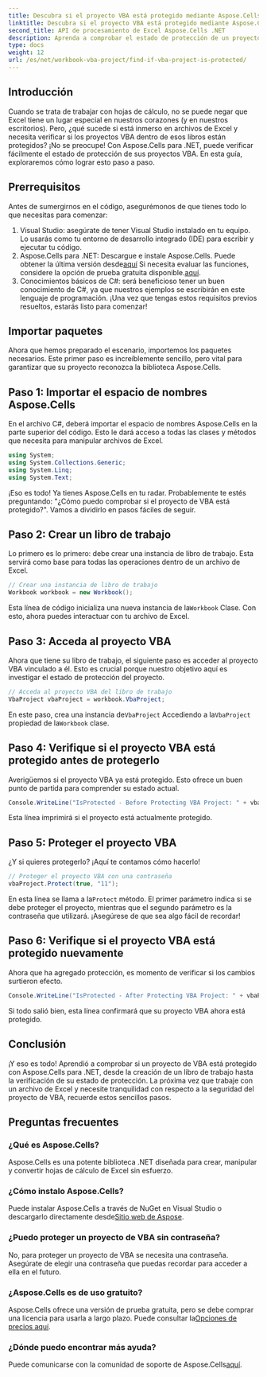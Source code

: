 ```yaml
---
title: Descubra si el proyecto VBA está protegido mediante Aspose.Cells
linktitle: Descubra si el proyecto VBA está protegido mediante Aspose.Cells
second_title: API de procesamiento de Excel Aspose.Cells .NET
description: Aprenda a comprobar el estado de protección de un proyecto de VBA en Excel con Aspose.Cells para .NET, desde la creación hasta la verificación. Guía sencilla con ejemplos de código.
type: docs
weight: 12
url: /es/net/workbook-vba-project/find-if-vba-project-is-protected/
---
```

## Introducción
Cuando se trata de trabajar con hojas de cálculo, no se puede negar que Excel tiene un lugar especial en nuestros corazones (y en nuestros escritorios). Pero, ¿qué sucede si está inmerso en archivos de Excel y necesita verificar si los proyectos VBA dentro de esos libros están protegidos? ¡No se preocupe! Con Aspose.Cells para .NET, puede verificar fácilmente el estado de protección de sus proyectos VBA. En esta guía, exploraremos cómo lograr esto paso a paso.
## Prerrequisitos
Antes de sumergirnos en el código, asegurémonos de que tienes todo lo que necesitas para comenzar:
1. Visual Studio: asegúrate de tener Visual Studio instalado en tu equipo. Lo usarás como tu entorno de desarrollo integrado (IDE) para escribir y ejecutar tu código.
2.  Aspose.Cells para .NET: Descargue e instale Aspose.Cells. Puede obtener la última versión desde[aquí](https://releases.aspose.com/cells/net/) Si necesita evaluar las funciones, considere la opción de prueba gratuita disponible.[aquí](https://releases.aspose.com/).
3. Conocimientos básicos de C#: será beneficioso tener un buen conocimiento de C#, ya que nuestros ejemplos se escribirán en este lenguaje de programación.
¡Una vez que tengas estos requisitos previos resueltos, estarás listo para comenzar!
## Importar paquetes
Ahora que hemos preparado el escenario, importemos los paquetes necesarios. Este primer paso es increíblemente sencillo, pero vital para garantizar que su proyecto reconozca la biblioteca Aspose.Cells.
## Paso 1: Importar el espacio de nombres Aspose.Cells
En el archivo C#, deberá importar el espacio de nombres Aspose.Cells en la parte superior del código. Esto le dará acceso a todas las clases y métodos que necesita para manipular archivos de Excel.
```csharp
using System;
using System.Collections.Generic;
using System.Linq;
using System.Text;
```
¡Eso es todo! Ya tienes Aspose.Cells en tu radar.
Probablemente te estés preguntando: "¿Cómo puedo comprobar si el proyecto de VBA está protegido?". Vamos a dividirlo en pasos fáciles de seguir.
## Paso 2: Crear un libro de trabajo
Lo primero es lo primero: debe crear una instancia de libro de trabajo. Esta servirá como base para todas las operaciones dentro de un archivo de Excel.
```csharp
// Crear una instancia de libro de trabajo
Workbook workbook = new Workbook();
```
 Esta línea de código inicializa una nueva instancia de la`Workbook` Clase. Con esto, ahora puedes interactuar con tu archivo de Excel.
## Paso 3: Acceda al proyecto VBA
Ahora que tiene su libro de trabajo, el siguiente paso es acceder al proyecto VBA vinculado a él. Esto es crucial porque nuestro objetivo aquí es investigar el estado de protección del proyecto.
```csharp
// Acceda al proyecto VBA del libro de trabajo
VbaProject vbaProject = workbook.VbaProject;
```
 En este paso, crea una instancia de`VbaProject` Accediendo a la`VbaProject` propiedad de la`Workbook` clase.
## Paso 4: Verifique si el proyecto VBA está protegido antes de protegerlo
Averigüemos si el proyecto VBA ya está protegido. Esto ofrece un buen punto de partida para comprender su estado actual. 
```csharp
Console.WriteLine("IsProtected - Before Protecting VBA Project: " + vbaProject.IsProtected);
```
Esta línea imprimirá si el proyecto está actualmente protegido. 
## Paso 5: Proteger el proyecto VBA
¿Y si quieres protegerlo? ¡Aquí te contamos cómo hacerlo! 
```csharp
// Proteger el proyecto VBA con una contraseña
vbaProject.Protect(true, "11");
```
 En esta línea se llama a la`Protect` método. El primer parámetro indica si se debe proteger el proyecto, mientras que el segundo parámetro es la contraseña que utilizará. ¡Asegúrese de que sea algo fácil de recordar!
## Paso 6: Verifique si el proyecto VBA está protegido nuevamente
Ahora que ha agregado protección, es momento de verificar si los cambios surtieron efecto. 
```csharp
Console.WriteLine("IsProtected - After Protecting VBA Project: " + vbaProject.IsProtected);
```
Si todo salió bien, esta línea confirmará que su proyecto VBA ahora está protegido.
## Conclusión
¡Y eso es todo! Aprendió a comprobar si un proyecto de VBA está protegido con Aspose.Cells para .NET, desde la creación de un libro de trabajo hasta la verificación de su estado de protección. La próxima vez que trabaje con un archivo de Excel y necesite tranquilidad con respecto a la seguridad del proyecto de VBA, recuerde estos sencillos pasos. 
## Preguntas frecuentes
### ¿Qué es Aspose.Cells?  
Aspose.Cells es una potente biblioteca .NET diseñada para crear, manipular y convertir hojas de cálculo de Excel sin esfuerzo.
### ¿Cómo instalo Aspose.Cells?  
 Puede instalar Aspose.Cells a través de NuGet en Visual Studio o descargarlo directamente desde[Sitio web de Aspose](https://releases.aspose.com/cells/net/).
### ¿Puedo proteger un proyecto de VBA sin contraseña?  
No, para proteger un proyecto de VBA se necesita una contraseña. Asegúrate de elegir una contraseña que puedas recordar para acceder a ella en el futuro.
### ¿Aspose.Cells es de uso gratuito?  
 Aspose.Cells ofrece una versión de prueba gratuita, pero se debe comprar una licencia para usarla a largo plazo. Puede consultar la[Opciones de precios aquí](https://purchase.aspose.com/buy).
### ¿Dónde puedo encontrar más ayuda?  
 Puede comunicarse con la comunidad de soporte de Aspose.Cells[aquí](https://forum.aspose.com/c/cells/9).
